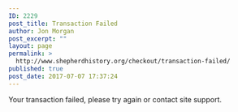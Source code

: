 ```yaml
---
ID: 2229
post_title: Transaction Failed
author: Jon Morgan
post_excerpt: ""
layout: page
permalink: >
  http://www.shepherdhistory.org/checkout/transaction-failed/
published: true
post_date: 2017-07-07 17:37:24
---
```

Your transaction failed, please try again or contact site support.